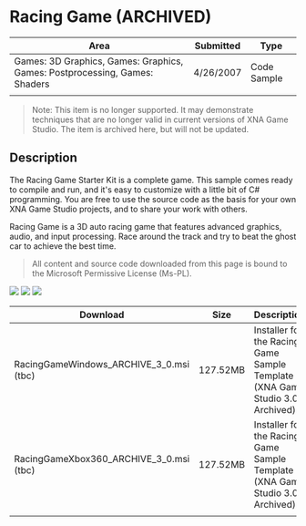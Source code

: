 # Racing Game (ARCHIVED)

|Area|Submitted|Type|
|-|-|-|
Games: 3D Graphics, Games: Graphics, Games: Postprocessing, Games: Shaders|4/26/2007|Code Sample
||||

> Note: This item is no longer supported. It may demonstrate techniques that are no longer valid in current versions of XNA Game Studio. The item is archived here, but will not be updated.

## Description

The Racing Game Starter Kit is a complete game. This sample comes ready to compile and run, and it's easy to customize with a little bit of C# programming. You are free to use the source code as the basis for your own XNA Game Studio projects, and to share your work with others.

Racing Game is a 3D auto racing game that features advanced graphics, audio, and input processing. Race around the track and try to beat the ghost car to achieve the best time.

> All content and source code downloaded from this page is bound to the Microsoft Permissive License (Ms-PL).

![](https://github.com/simondarksidej/XNAGameStudio/blob/master/Images/XNA_Racing-Game_01_small.jpg?raw=true)
![](https://github.com/simondarksidej/XNAGameStudio/blob/master/Images/XNA_Racing-Game_02_small.jpg?raw=true)
![](https://github.com/simondarksidej/XNAGameStudio/blob/master/Images/XNA_Racing-Game_03_small.jpg?raw=true)

Download | Size | Description
---|---|---|
RacingGameWindows_ARCHIVE_3_0.msi (tbc) | 127.52MB | Installer for the Racing Game Sample Template (XNA Game Studio 3.0, Archived).
RacingGameXbox360_ARCHIVE_3_0.msi (tbc) | 127.52MB | Installer for the Racing Game Sample Template (XNA Game Studio 3.0, Archived).
||||
